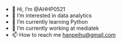 - 👋 Hi, I’m @AHHP0521
- 👀 I’m interested in data analytics
- 🌱 I’m currently learning Python
- 💞️ I’m currently working at mediatek
- 📫 How to reach me hanpeihu@gmail.com

